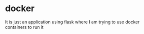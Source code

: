 # docker
It is just an application using flask where I am trying to use docker containers to run it
